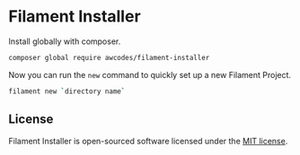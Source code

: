 # Filament Installer

Install globally with composer.

```bash
composer global require awcodes/filament-installer
```

Now you can run the `new` command to quickly set up a new Filament Project.

```bash
filament new `directory name`
```

## License

Filament Installer is open-sourced software licensed under the [MIT license](LICENSE.md).
